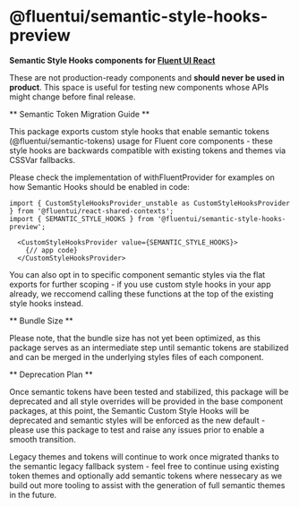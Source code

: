 # @fluentui/semantic-style-hooks-preview

**Semantic Style Hooks components for [Fluent UI React](https://react.fluentui.dev/)**

These are not production-ready components and **should never be used in product**. This space is useful for testing new components whose APIs might change before final release.

** Semantic Token Migration Guide **

This package exports custom style hooks that enable semantic tokens (@fluentui/semantic-tokens) usage for Fluent core components - these style hooks are backwards compatible with existing tokens and themes via CSSVar fallbacks.

Please check the implementation of withFluentProvider for examples on how Semantic Hooks should be enabled in code:

```
import { CustomStyleHooksProvider_unstable as CustomStyleHooksProvider } from '@fluentui/react-shared-contexts';
import { SEMANTIC_STYLE_HOOKS } from '@fluentui/semantic-style-hooks-preview';

  <CustomStyleHooksProvider value={SEMANTIC_STYLE_HOOKS}>
    {// app code}
  </CustomStyleHooksProvider>
```

You can also opt in to specific component semantic styles via the flat exports for further scoping - if you use custom style hooks in your app already, we reccomend calling these functions at the top of the existing style hooks instead.

** Bundle Size **

Please note, that the bundle size has not yet been optimized, as this package serves as an intermediate step until semantic tokens are stabilized and can be merged in the underlying styles files of each component.

** Deprecation Plan **

Once semantic tokens have been tested and stabilized, this package will be deprecated and all style overrides will be provided in the base component packages, at this point, the Semantic Custom Style Hooks will be deprecated and semantic styles will be enforced as the new default - please use this package to test and raise any issues prior to enable a smooth transition.

Legacy themes and tokens will continue to work once migrated thanks to the semantic legacy fallback system - feel free to continue using existing token themes and optionally add semantic tokens where nessecary as we build out more tooling to assist with the generation of full semantic themes in the future.
